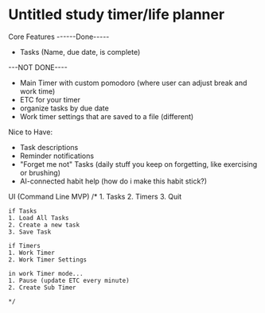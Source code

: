 # Untitled study timer/life planner

Core Features
------Done-----
- Tasks (Name, due date, is complete)

---NOT DONE----
- Main Timer with custom pomodoro (where user can adjust break and work time)
- ETC for your timer
- organize tasks by due date
- Work timer settings that are saved to a file (different)

Nice to Have:
- Task descriptions
- Reminder notifications
- "Forget me not" Tasks (daily stuff you keep on forgetting, like exercising or brushing)
- AI-connected habit help (how do i make this habit stick?)



UI (Command Line MVP)
    /*
    1. Tasks
    2. Timers
    3. Quit
    
    if Tasks
    1. Load All Tasks
    2. Create a new task
    3. Save Task

    if Timers
    1. Work Timer
    2. Work Timer Settings

    in work Timer mode...
    1. Pause (update ETC every minute)
    2. Create Sub Timer

    */